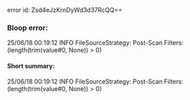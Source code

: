 error id: Zsd4eJzKrnDyWd3d37RcQQ==
### Bloop error:

25/06/18 00:19:12 INFO FileSourceStrategy: Post-Scan Filters: (length(trim(value#0, None)) > 0)
#### Short summary: 

25/06/18 00:19:12 INFO FileSourceStrategy: Post-Scan Filters: (length(trim(value#0, None)) > 0)